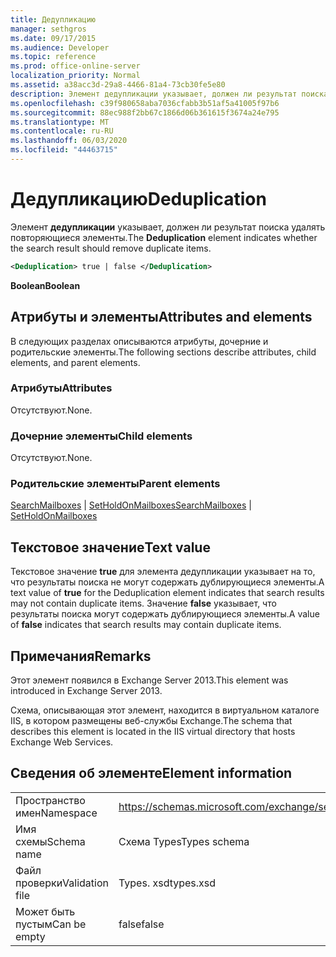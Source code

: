 ```yaml
---
title: Дедупликацию
manager: sethgros
ms.date: 09/17/2015
ms.audience: Developer
ms.topic: reference
ms.prod: office-online-server
localization_priority: Normal
ms.assetid: a38acc3d-29a8-4466-81a4-73cb30fe5e80
description: Элемент дедупликации указывает, должен ли результат поиска удалять повторяющиеся элементы.
ms.openlocfilehash: c39f980658aba7036cfabb3b51af5a41005f97b6
ms.sourcegitcommit: 88ec988f2bb67c1866d06b361615f3674a24e795
ms.translationtype: MT
ms.contentlocale: ru-RU
ms.lasthandoff: 06/03/2020
ms.locfileid: "44463715"
---
```

# <a name="deduplication"></a><span data-ttu-id="c36df-103">Дедупликацию</span><span class="sxs-lookup"><span data-stu-id="c36df-103">Deduplication</span></span>

<span data-ttu-id="c36df-104">Элемент **дедупликации** указывает, должен ли результат поиска удалять повторяющиеся элементы.</span><span class="sxs-lookup"><span data-stu-id="c36df-104">The **Deduplication** element indicates whether the search result should remove duplicate items.</span></span> 
  
```XML
<Deduplication> true | false </Deduplication>
```

<span data-ttu-id="c36df-105">**Boolean**</span><span class="sxs-lookup"><span data-stu-id="c36df-105">**Boolean**</span></span>

## <a name="attributes-and-elements"></a><span data-ttu-id="c36df-106">Атрибуты и элементы</span><span class="sxs-lookup"><span data-stu-id="c36df-106">Attributes and elements</span></span>

<span data-ttu-id="c36df-107">В следующих разделах описываются атрибуты, дочерние и родительские элементы.</span><span class="sxs-lookup"><span data-stu-id="c36df-107">The following sections describe attributes, child elements, and parent elements.</span></span>
  
### <a name="attributes"></a><span data-ttu-id="c36df-108">Атрибуты</span><span class="sxs-lookup"><span data-stu-id="c36df-108">Attributes</span></span>

<span data-ttu-id="c36df-109">Отсутствуют.</span><span class="sxs-lookup"><span data-stu-id="c36df-109">None.</span></span>
  
### <a name="child-elements"></a><span data-ttu-id="c36df-110">Дочерние элементы</span><span class="sxs-lookup"><span data-stu-id="c36df-110">Child elements</span></span>

<span data-ttu-id="c36df-111">Отсутствуют.</span><span class="sxs-lookup"><span data-stu-id="c36df-111">None.</span></span>
  
### <a name="parent-elements"></a><span data-ttu-id="c36df-112">Родительские элементы</span><span class="sxs-lookup"><span data-stu-id="c36df-112">Parent elements</span></span>

<span data-ttu-id="c36df-113">[SearchMailboxes](searchmailboxes.md)  |  [SetHoldOnMailboxes](setholdonmailboxes.md)</span><span class="sxs-lookup"><span data-stu-id="c36df-113">[SearchMailboxes](searchmailboxes.md) | [SetHoldOnMailboxes](setholdonmailboxes.md)</span></span>
  
## <a name="text-value"></a><span data-ttu-id="c36df-114">Текстовое значение</span><span class="sxs-lookup"><span data-stu-id="c36df-114">Text value</span></span>

<span data-ttu-id="c36df-115">Текстовое значение **true** для элемента дедупликации указывает на то, что результаты поиска не могут содержать дублирующиеся элементы.</span><span class="sxs-lookup"><span data-stu-id="c36df-115">A text value of **true** for the Deduplication element indicates that search results may not contain duplicate items.</span></span> <span data-ttu-id="c36df-116">Значение **false** указывает, что результаты поиска могут содержать дублирующиеся элементы.</span><span class="sxs-lookup"><span data-stu-id="c36df-116">A value of **false** indicates that search results may contain duplicate items.</span></span> 
  
## <a name="remarks"></a><span data-ttu-id="c36df-117">Примечания</span><span class="sxs-lookup"><span data-stu-id="c36df-117">Remarks</span></span>

<span data-ttu-id="c36df-118">Этот элемент появился в Exchange Server 2013.</span><span class="sxs-lookup"><span data-stu-id="c36df-118">This element was introduced in Exchange Server 2013.</span></span>
  
<span data-ttu-id="c36df-119">Схема, описывающая этот элемент, находится в виртуальном каталоге IIS, в котором размещены веб-службы Exchange.</span><span class="sxs-lookup"><span data-stu-id="c36df-119">The schema that describes this element is located in the IIS virtual directory that hosts Exchange Web Services.</span></span>
  
## <a name="element-information"></a><span data-ttu-id="c36df-120">Сведения об элементе</span><span class="sxs-lookup"><span data-stu-id="c36df-120">Element information</span></span>

|||
|:-----|:-----|
|<span data-ttu-id="c36df-121">Пространство имен</span><span class="sxs-lookup"><span data-stu-id="c36df-121">Namespace</span></span>  <br/> |https://schemas.microsoft.com/exchange/services/2006/types  <br/> |
|<span data-ttu-id="c36df-122">Имя схемы</span><span class="sxs-lookup"><span data-stu-id="c36df-122">Schema name</span></span>  <br/> |<span data-ttu-id="c36df-123">Схема Types</span><span class="sxs-lookup"><span data-stu-id="c36df-123">Types schema</span></span>  <br/> |
|<span data-ttu-id="c36df-124">Файл проверки</span><span class="sxs-lookup"><span data-stu-id="c36df-124">Validation file</span></span>  <br/> |<span data-ttu-id="c36df-125">Types. xsd</span><span class="sxs-lookup"><span data-stu-id="c36df-125">types.xsd</span></span>  <br/> |
|<span data-ttu-id="c36df-126">Может быть пустым</span><span class="sxs-lookup"><span data-stu-id="c36df-126">Can be empty</span></span>  <br/> |<span data-ttu-id="c36df-127">false</span><span class="sxs-lookup"><span data-stu-id="c36df-127">false</span></span>  <br/> |
   

